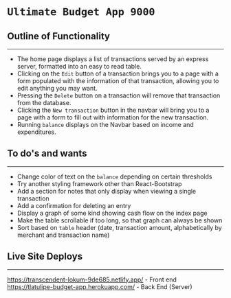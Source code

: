 # `Ultimate Budget App 9000`

## Outline of Functionality
___

- The home page displays a list of transactions served by an express server, formatted into an easy to read table.
- Clicking on the `Edit` button of a transaction brings you to a page with a form populated with the information of that transaction, allowing you to edit anything you may want.
- Pressing the `Delete` button on a transaction will remove that transaction from the database.
- Clicking the `New transaction` button in the navbar will bring you to a page with a form to fill out with information for the new transaction.
- Running `balance` displays on the Navbar based on income and expenditures.

## To do's and wants
___

- Change color of text on the `balance` depending on certain thresholds
- Try another styling framework other than React-Bootstrap
- Add a section for notes that only display when viewing a single transaction
- Add a confirmation for deleting an entry
- Display a graph of some kind showing cash flow on the index page
- Make the table scrollable if too long, so that graph can always be shown
- Sort based on `table` header (date, transaction amount, alphabetically by merchant and transaction name)

## Live Site Deploys
___
https://transcendent-lokum-9de685.netlify.app/ - Front end
https://tlatulipe-budget-app.herokuapp.com/ - Back End (Server)

